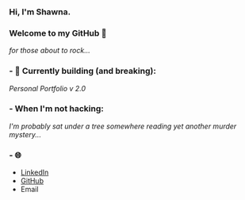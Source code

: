 ### Hi, I'm Shawna. 
### Welcome to my GitHub 🤘
<i> for those about to rock... </i>

### - 🔭 Currently building (and breaking):

<i>Personal Portfolio v 2.0</i>

### - When I'm not hacking:

<i>I'm probably sat under a tree somewhere reading yet another murder mystery...</i>


### - 🌐 
* <a href="https://www.linkedin.com/in/shawna-chatfield/">LinkedIn</a>
* <a href="https://github.com/schatfield">GitHub</a>
* Email


<!--
**schatfield/schatfield** is a ✨ _special_ ✨ repository because its `README.md` (this file) appears on your GitHub profile.

Here are some ideas to get you started:

- 🔭 I’m currently working on ...
- 🌱 I’m currently learning ...
- 👯 I’m looking to collaborate on ...
- 🤔 I’m looking for help with ...
- 💬 Ask me about ...
- 📫 How to reach me: ...
- 😄 Pronouns: ...
- ⚡ Fun fact: ...
-->
